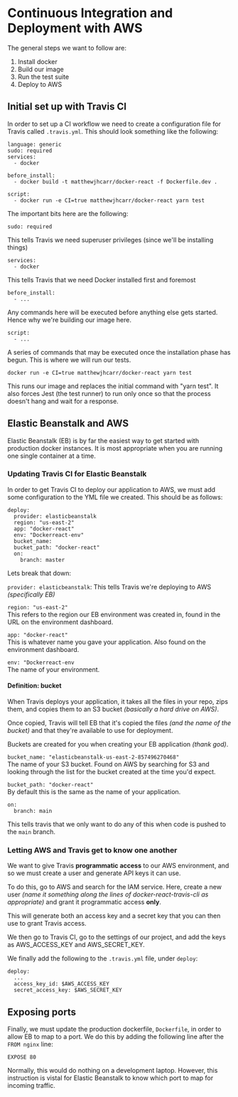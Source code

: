 # Continuous Integration and Deployment with AWS
The general steps we want to follow are:
1. Install docker
2. Build our image
3. Run the test suite
4. Deploy to AWS
## Initial set up with Travis CI
In order to set up a CI workflow we need to create a configuration file for Travis called `.travis.yml`. This should look something like the following:
```
language: generic
sudo: required
services:
  - docker

before_install:
  - docker build -t matthewjhcarr/docker-react -f Dockerfile.dev .

script:
  - docker run -e CI=true matthewjhcarr/docker-react yarn test
```
The important bits here are the following:
```
sudo: required
```
This tells Travis we need superuser privileges (since we'll be installing things)  
```
services:
  - docker
```
This tells Travis that we need Docker installed first and foremost
```
before_install:
  - ...
```
Any commands here will be executed before anything else gets started. Hence why we're building our image here.
```
script:
  - ...
```
A series of commands that may be executed once the installation phase has begun. This is where we will run our tests.
```
docker run -e CI=true matthewjhcarr/docker-react yarn test
```
This runs our image and replaces the initial command with "yarn test". It also forces Jest (the test runner) to run only once so that the process doesn't hang and wait for a response.
## Elastic Beanstalk and AWS
Elastic Beanstalk (EB) is by far the easiest way to get started with production docker instances. It is most appropriate when you are running one single container at a time.

### Updating Travis CI for Elastic Beanstalk
In order to get Travis CI to deploy our application to AWS, we must add some configuration to the YML file we created. This should be as follows:
```
deploy:
  provider: elasticbeanstalk
  region: "us-east-2"
  app: "docker-react"
  env: "Dockerreact-env"
  bucket_name: 
  bucket_path: "docker-react"
  on:
    branch: master
```
Lets break that down:

`provider: elasticbeanstalk`: This tells Travis we're deploying to AWS _(specifically EB)_

`region: "us-east-2"`  
This refers to the region our EB environment was created in, found in the URL on the environment dashboard.

`app: "docker-react"`  
This is whatever name you gave your application. Also found on the environment dashboard.

`env: "Dockerreact-env`  
The name of your environment.

#### Definition: bucket
When Travis deploys your application, it takes all the files in your repo, zips them, and copies them to an S3 bucket _(basically a hard drive on AWS)_.

Once copied, Travis will tell EB that it's copied the files _(and the name of the bucket)_ and that they're available to use for deployment.

Buckets are created for you when creating your EB application _(thank god)_.

`bucket_name: "elasticbeanstalk-us-east-2-857496270468"`  
The name of your S3 bucket. Found on AWS by searching for S3 and looking through the list for the bucket created at the time you'd expect.

`bucket_path: "docker-react"`  
By default this is the same as the name of your application.

```
on:
  branch: main
```
This tells travis that we only want to do any of this when code is pushed to the `main` branch.

### Letting AWS and Travis get to know one another
We want to give Travis __programmatic access__ to our AWS environment, and so we must create a user and generate API keys it can use.

To do this, go to AWS and search for the IAM service. Here, create a new user _(name it something along the lines of docker-react-travis-cli as appropriate)_ and grant it programmatic access __only__.

This will generate both an access key and a secret key that you can then use to grant Travis access.

We then go to Travis CI, go to the settings of our project, and add the keys as AWS_ACCESS_KEY and AWS_SECRET_KEY.

We finally add the following to the `.travis.yml` file, under `deploy`:
```
deploy:
  ...
  access_key_id: $AWS_ACCESS_KEY
  secret_access_key: $AWS_SECRET_KEY
```

## Exposing ports
Finally, we must update the production dockerfile, `Dockerfile`, in order to allow EB to map to a port. We do this by adding the following line after the `FROM nginx` line:
```
EXPOSE 80
```
Normally, this would do nothing on a development laptop. However, this instruction is vistal for Elastic Beanstalk to know which port to map for incoming traffic.